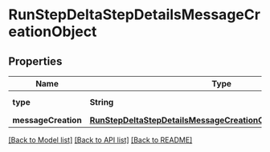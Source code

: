 # RunStepDeltaStepDetailsMessageCreationObject

## Properties
Name | Type | Description | Notes
------------ | ------------- | ------------- | -------------
**type** | **String** | Always &#x60;message_creation&#x60;. | 
**messageCreation** | [**RunStepDeltaStepDetailsMessageCreationObjectMessageCreation**](RunStepDeltaStepDetailsMessageCreationObjectMessageCreation.md) |  | [optional] 

[[Back to Model list]](../README.md#documentation-for-models) [[Back to API list]](../README.md#documentation-for-api-endpoints) [[Back to README]](../README.md)



